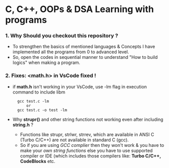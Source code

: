 # C, C++, OOPs & DSA Learning with programs

### 1. Why Should you checkout this repository ?

- To strengthen the basics of mentioned languages & Concepts I have implemented all the programs from 0 to advanced level.
- So, open the codes in sequential manner to understand "How to build logics" when making a program.

### 2. **Fixes:** <math.h> in VsCode fixed !

- if **math.h** isn't working in your VsCode, use -lm flag in execution command to include libm
     
        gcc test.c -lm
            or
        gcc test.c -o test -lm

- Why **strupr()** and other string functions not working even after including **string.h** ?
  - Functions like strupr, strlwr, strrev, which are available in ANSI C (Turbo C/C++) are not available in standard C (gcc).
  - So if you are using *GCC complier* then they won't work & you have to make your *own string functions* else you have to use supported compiler or IDE (which includes those compilers like: **Turbo C/C++, CodeBlocks** etc.     